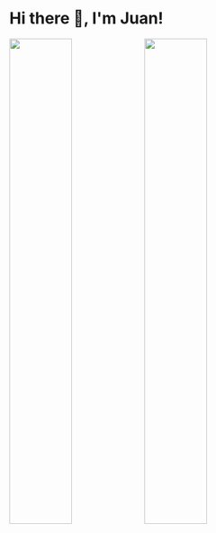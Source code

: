 # Hi there :wave:, I'm Juan!
<img align="left" width= "47%" src="https://github-readme-stats.vercel.app/api?username=JuanSaz&theme=jolly "/>
<img align="left" width= "47%" src="https://github-readme-stats.vercel.app/api/top-langs/?username=JuanSaz&theme=jolly&layout=compact&&lang_count=6"/>
